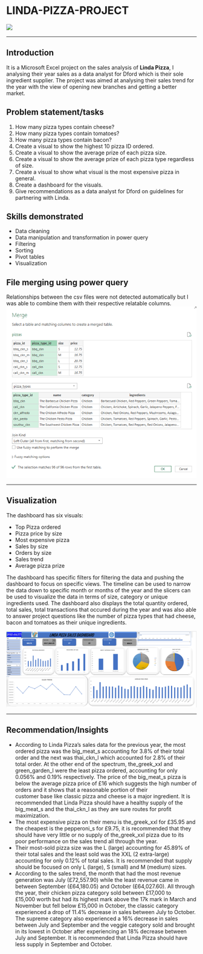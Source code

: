 # LINDA-PIZZA-PROJECT

![](pizzaman.jpg)
___

## Introduction
It is a Microsoft Excel project on the sales analysis of **Linda Pizza**, I analysing their year sales as a data analyst for Dford which is their sole ingredient supplier. The project was aimed at analysing their sales trend for the year with the view of opening new branches and getting a better market.

## Problem statement/tasks
1. How many pizza types contain cheese?
2. How many pizza types contain tomatoes?
3. How many pizza types contain bacon?
4. Create a visual to show the highest 10 pizza ID ordered.
5. Create a visual to show the average prize of each pizza size.
6. Create a visual to show the average prize of each pizza type regardless of size.
7. Create a visual to show what visual is the most expensive pizza in general.
8. Create a dashboard for the visuals.
9. Give recommendations as a data analyst for Dford on guidelines for partnering with Linda.

## Skills demonstrated
- Data cleaning
- Data manipulation and transformation in power query
- Filtering
- Sorting
- Pivot tables
- Visualization

## File merging using power query
Relationships between the csv files were not detected automatically but I was able to combine them with their respective relatable columns.
![data/query merge in power query](Merge.png)
___

## Visualization
The dashboard has six visuals:
- Top Pizza ordered
- Pizza price by size
- Most expensive pizza
- Sales by size
- Orders by size
- Sales trend
- Average pizza prize

The dashboard has specific filters for filtering the data and pushing the dashboard to focus on specific views. The timeline can be used to narrow the data down to specific month or months of the year and the slicers can be used to visualize the data in terms of size, category or unique ingredients used. The dashboard also displays the total quantity ordered, total sales, total transactions that occured during the year and was also able to answer project questions like the number of pizza types that had cheese, bacon and tomatoes as their unique ingredients. 

![](dashboard.png)
___


## Recommendation/Insights
- According to Linda Pizza’s sales data for the previous year, the most ordered pizza was the big_meat_s accounting for 3.8% of their total order and the next was thai_ckn_l which accounted for 2.8% of their total order. At the other end of the spectrum, the_greek_xxl 
  and green_garden_l were the least pizza ordered, accounting for only 0.056% and 0.19% respectively. The price of the big_meat_s pizza is below the average pizza price of £16 which suggests the high number of orders and it shows that a reasonable portion of their    
  customer base like classic pizza and cheese is a major ingredient. It is recommended that Linda Pizza should have a healthy supply of the big_meat_s and the thai_ckn_l as they are sure routes for profit maximization.
- The most expensive pizza on their menu is the_greek_xxl for £35.95 and the cheapest is the pepperoni_s for £9.75, it is recommended that they should have very little or no supply of the_greek_xxl pizza due to its poor performance on the sales trend all through the 
   year.
- Their most-sold pizza size was the L (large) accounting for 45.89% of their total sales and the least sold was the XXL (2 extra-large) accounting for only 0.12% of total sales. It is recommended that supply should be focused on only L (large), S (small) and M 
  (medium) sizes.
- According to the sales trend, the month that had the most revenue generation was July (£72,557.90) while the least revenue came in between September (£64,180.05) and October (£64,027.60). All through the year, their chicken pizza category sold between £17,000 to  
  £15,000 worth but had its highest mark above the 17k mark in March and November but fell below £15,000 in October, the classic category experienced a drop of 11.4% decrease in sales between July to October. The supreme category also experienced a 16% decrease in 
  sales between July and September and the veggie category sold and brought in its lowest in October after experiencing an 18% decrease between July and September. It is recommended that Linda Pizza should have less supply in September and October.
